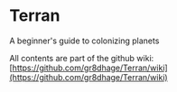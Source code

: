 # Terran
A beginner's guide to colonizing planets


All contents are part of the github wiki: [https://github.com/gr8dhage/Terran/wiki](https://github.com/gr8dhage/Terran/wiki)
